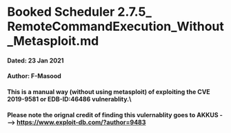 # Booked Scheduler 2.7.5_ RemoteCommandExecution_Without_Metasploit.md
#### Dated: 23 Jan 2021
#### Author: F-Masood
#### This is a manual way (without using metasploit) of exploiting the **CVE 2019-9581** or **EDB-ID:46486** vulnerablity.\
#### Please note the orignal credit of finding this vulernablity goes to AKKUS ---> https://www.exploit-db.com/?author=9483

